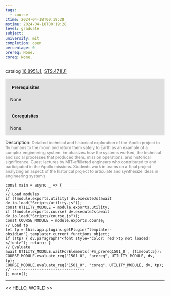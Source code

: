 ```yaml
---
tags:
  - course
ctime: 2024-04-18T00:19:28
mstime: 2024-04-18T00:19:28
level: graduate
subject: 
university: mit
completion: open
percentage: 0
prereq: None.
coreq: None.
---
```


catalog [16.895[J]](http://student.mit.edu/catalog/m16b.html#16.895), [STS.471[J]](http://student.mit.edu/catalog/mSTSb.html#STS.471)

<span style="display: block; padding: 15px; background-color: rgb(100, 100, 100, 0.2);"><font id="m_prereq1501_0" style="display: block; font-family: Arial, sans-serif; font-weight: bold; padding: 5px">Prerequisites</font><br><span id="prereq1501_0">None.</span></span>
<span style="display: block; padding: 15px; background-color: rgb(100, 100, 100, 0.2);"><font id="m_coreq1501_0" style="display: block; font-family: Arial, sans-serif; font-weight: bold; padding: 5px">Corequisites</font><br><span id="coreq1501_0">None.</span></span>

<font style="">Description:</font>
<font style="color: grey; font-size: 0.8rem;">Detailed technical and historical exploration of the Apollo project to fly humans to the moon and return them safely to Earth as an example of a complex engineering system. Emphasizes how the systems worked, the technical and social processes that produced them, mission operations, and historical significance. Guest lectures by MIT-affiliated engineers who contributed to and participated in the Apollo missions. Students work in teams on a final project analyzing an aspect of the historical project to articulate and synthesize ideas in engineering systems.</font>

```dataviewjs
const main = async _ => {
// --------------------------------
// Load modules
if (!module.exports.utility) dv.executeJs(await dv.io.load("Scripts/utility.js"));
const UTILITY_MODULE = module.exports.utility;
if (!module.exports.course) dv.executeJs(await dv.io.load("Scripts/course.js"));
const COURSE_MODULE = module.exports.course;
// Load tp
let tp = this.app.plugins.getPlugin("templater-obsidian").templater.current_functions_object;
if (!tp) { dv.paragraph("<font style='color: red'>tp not loaded!</font>"); return; }
// Evaluate
await UTILITY_MODULE.waitForElements(`#m_prereq1501_0`, {timeout:5});
COURSE_MODULE.evaluate_req("1501_0", "prereq", UTILITY_MODULE, dv, tp);
COURSE_MODULE.evaluate_req("1501_0", "coreq", UTILITY_MODULE, dv, tp);
// --------------------------------
}; main();
```

---

<< HELLO, WORLD >>
